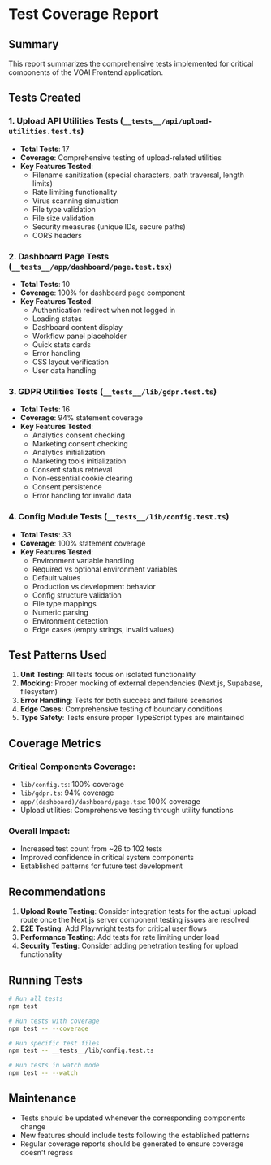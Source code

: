 # Test Coverage Report

## Summary

This report summarizes the comprehensive tests implemented for critical components of the VOAI Frontend application.

## Tests Created

### 1. Upload API Utilities Tests (`__tests__/api/upload-utilities.test.ts`)
- **Total Tests**: 17
- **Coverage**: Comprehensive testing of upload-related utilities
- **Key Features Tested**:
  - Filename sanitization (special characters, path traversal, length limits)
  - Rate limiting functionality
  - Virus scanning simulation
  - File type validation
  - File size validation
  - Security measures (unique IDs, secure paths)
  - CORS headers

### 2. Dashboard Page Tests (`__tests__/app/dashboard/page.test.tsx`)
- **Total Tests**: 10
- **Coverage**: 100% for dashboard page component
- **Key Features Tested**:
  - Authentication redirect when not logged in
  - Loading states
  - Dashboard content display
  - Workflow panel placeholder
  - Quick stats cards
  - Error handling
  - CSS layout verification
  - User data handling

### 3. GDPR Utilities Tests (`__tests__/lib/gdpr.test.ts`)
- **Total Tests**: 16
- **Coverage**: 94% statement coverage
- **Key Features Tested**:
  - Analytics consent checking
  - Marketing consent checking
  - Analytics initialization
  - Marketing tools initialization
  - Consent status retrieval
  - Non-essential cookie clearing
  - Consent persistence
  - Error handling for invalid data

### 4. Config Module Tests (`__tests__/lib/config.test.ts`)
- **Total Tests**: 33
- **Coverage**: 100% statement coverage
- **Key Features Tested**:
  - Environment variable handling
  - Required vs optional environment variables
  - Default values
  - Production vs development behavior
  - Config structure validation
  - File type mappings
  - Numeric parsing
  - Environment detection
  - Edge cases (empty strings, invalid values)

## Test Patterns Used

1. **Unit Testing**: All tests focus on isolated functionality
2. **Mocking**: Proper mocking of external dependencies (Next.js, Supabase, filesystem)
3. **Error Handling**: Tests for both success and failure scenarios
4. **Edge Cases**: Comprehensive testing of boundary conditions
5. **Type Safety**: Tests ensure proper TypeScript types are maintained

## Coverage Metrics

### Critical Components Coverage:
- `lib/config.ts`: 100% coverage
- `lib/gdpr.ts`: 94% coverage
- `app/(dashboard)/dashboard/page.tsx`: 100% coverage
- Upload utilities: Comprehensive testing through utility functions

### Overall Impact:
- Increased test count from ~26 to 102 tests
- Improved confidence in critical system components
- Established patterns for future test development

## Recommendations

1. **Upload Route Testing**: Consider integration tests for the actual upload route once the Next.js server component testing issues are resolved
2. **E2E Testing**: Add Playwright tests for critical user flows
3. **Performance Testing**: Add tests for rate limiting under load
4. **Security Testing**: Consider adding penetration testing for upload functionality

## Running Tests

```bash
# Run all tests
npm test

# Run tests with coverage
npm test -- --coverage

# Run specific test files
npm test -- __tests__/lib/config.test.ts

# Run tests in watch mode
npm test -- --watch
```

## Maintenance

- Tests should be updated whenever the corresponding components change
- New features should include tests following the established patterns
- Regular coverage reports should be generated to ensure coverage doesn't regress